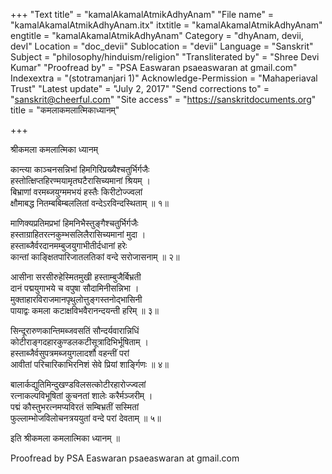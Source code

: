 +++
"Text title" = "kamalAkamalAtmikAdhyAnam"
"File name" = "kamalAkamalAtmikAdhyAnam.itx"
itxtitle = "kamalAkamalAtmikAdhyAnam"
engtitle = "kamalAkamalAtmikAdhyAnam"
Category = "dhyAnam, devii, devI"
Location = "doc_devii"
Sublocation = "devii"
Language = "Sanskrit"
Subject = "philosophy/hinduism/religion"
"Transliterated by" = "Shree Devi Kumar"
"Proofread by" = "PSA Easwaran psaeaswaran at gmail.com"
Indexextra = "(stotramanjari 1)"
Acknowledge-Permission = "Mahaperiaval Trust"
"Latest update" = "July 2, 2017"
"Send corrections to" = "sanskrit@cheerful.com"
"Site access" = "https://sanskritdocuments.org"
title = "कमलाकमलात्मिकाध्यानम्"

+++
  
 श्रीकमला कमलात्मिका ध्यानम्   
  
कान्त्या काञ्चनसन्निभां हिमगिरिप्रख्यैश्चतुर्भिर्गजैः  
हस्तोत्क्षिप्तहिरण्मयामृतघटैरासिच्यमानां श्रियम् ।  
बिभ्राणां वरमब्जयुग्ममभयं हस्तैः किरीटोज्ज्वलां  
क्षौमाबद्ध नितम्बबिम्बललितां वन्देऽरविन्दस्थिताम् ॥ १॥  
  
माणिक्यप्रतिमप्रभां हिमनिभैस्तुङ्गैश्चतुर्भिर्गजैः  
हस्ताग्राहितरत्नकुम्भसलिलैरासिच्यमानां मुदा ।  
हस्ताब्जैर्वरदानमम्बुजयुगाभीतीर्दधानां हरेः  
कान्तां काङ्क्षितपारिजातलतिकां वन्दे सरोजासनाम् ॥ २॥  
  
आसीना सरसीरुहेस्मितमुखी हस्ताम्बुजैर्बिभ्रती  
दानं पद्मयुगाभये च वपुषा सौदामिनीसन्निभा ।  
मुक्ताहारविराजमानपृथुलोत्तुङ्गस्तनोद्भासिनी  
पायाद्वः कमला कटाक्षविभवैरानन्दयन्ती हरिम् ॥ ३॥  
  
सिन्दूरारुणकान्तिमब्जवसतिं सौन्दर्यवारान्निधिं  
कोटीराङ्गदहारकुण्डलकटीसूत्रादिभिर्भूषिताम् ।  
हस्ताब्जैर्वसुपत्रमब्जयुगलादर्शौ वहन्तीं परां  
आवीतां परिचारिकाभिरनिशं सेवे प्रियां शार्ङ्गिणः ॥ ४॥  
  
बालार्कद्युतिमिन्दुखण्डविलसत्कोटीरहारोज्ज्वलां  
रत्नाकल्पविभूषितां कुचनतां शालेः करैर्मञ्जरीम् ।  
पद्मं कौस्तुभरत्नमप्यविरतं सम्बिभ्रतीं सस्मितां  
फुल्लाम्भोजविलोचनत्रययुतां वन्दे परां देवताम् ॥ ५॥  
  
इति श्रीकमला कमलात्मिका ध्यानम् ॥  
  
  
Proofread by PSA Easwaran psaeaswaran at gmail.com  
  
